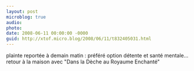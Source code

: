 ```yaml
---
layout: post
microblog: true
audio: 
photo: 
date: 2008-06-11 00:00:00 -0000
guid: http://xtof.micro.blog/2008/06/11/t832405031.html
---
```

plainte reportée à demain matin : préféré option détente et santé mentale... retour à la maison avec "Dans la Dèche au Royaume Enchanté"
